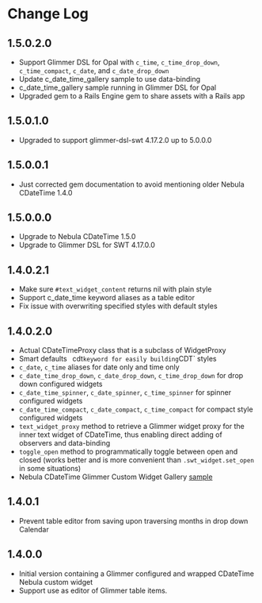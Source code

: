 # Change Log

## 1.5.0.2.0

- Support Glimmer DSL for Opal with `c_time`, `c_time_drop_down`, `c_time_compact`, `c_date`, and `c_date_drop_down`
- Update c_date_time_gallery sample to use data-binding
- c_date_time_gallery sample running in Glimmer DSL for Opal
- Upgraded gem to a Rails Engine gem to share assets with a Rails app

## 1.5.0.1.0

- Upgraded to support glimmer-dsl-swt 4.17.2.0 up to 5.0.0.0

## 1.5.0.0.1

- Just corrected gem documentation to avoid mentioning older Nebula CDateTime 1.4.0

## 1.5.0.0.0

- Upgrade to Nebula CDateTime 1.5.0
- Upgrade to Glimmer DSL for SWT 4.17.0.0

## 1.4.0.2.1

- Make sure `#text_widget_content` returns nil with plain style
- Support c_date_time keyword aliases as a table editor
- Fix issue with overwriting specified styles with default styles

## 1.4.0.2.0

- Actual CDateTimeProxy class that is a subclass of WidgetProxy
- Smart defaults
` `cdt` keyword for easily building `CDT` styles
- `c_date`, `c_time` aliases for date only and time only
- `c_date_time_drop_down`, `c_date_drop_down`, `c_time_drop_down` for drop down configured widgets
- `c_date_time_spinner`, `c_date_spinner`, `c_time_spinner` for spinner configured widgets
- `c_date_time_compact`, `c_date_compact`, `c_time_compact` for compact style configured widgets
- `text_widget_proxy` method to retrieve a Glimmer widget proxy for the inner text widget of CDateTime, thus enabling direct adding of observers and data-binding
- `toggle_open` method to programmatically toggle between open and closed (works better and is more convenient than `.swt_widget.set_open` in some situations)
- Nebula CDateTime Glimmer Custom Widget Gallery [sample](samples/nebula/c_date_time_gallery.rb)

## 1.4.0.1

- Prevent table editor from saving upon traversing months in drop down Calendar

## 1.4.0.0

- Initial version containing a Glimmer configured and wrapped CDateTime Nebula custom widget
- Support use as editor of Glimmer table items.
